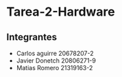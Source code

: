 # Tarea-2-Hardware

## Integrantes
- Carlos aguirre 20678207-2
- Javier Donetch 20806271-9
- Matias Romero 21319163-2
